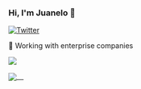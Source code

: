   
### Hi, I'm Juanelo 👋

<p>
  <a href="https://twitter.com/juanmanuelespi6">
    <img alt="Twitter" src="https://img.shields.io/twitter/follow/juanmanuelespi6">
  </a>
</p>

🔨 Working with enterprise companies

![](https://komarev.com/ghpvc/?username=Juan080796)

<a href="https://github.com/Juan080796">
  <img align="center" src="https://github-readme-stats.vercel.app/api?username=Juan080796&count_private=true" /> 
</a>
<!--
<a href="https://github.com/Juan080796">
  <img align="center" src="https://github-readme-stats.vercel.app/api/top-langs/?username=Juan080796" />
</a>
-->

<!--
**Juan080796/Juan080796** is a ✨ _special_ ✨ repository because its `README.md` (this file) appears on your GitHub profile.

Here are some ideas to get you started:

- 🔭 I’m currently working on ...
- 🌱 I’m currently learning ...
- 👯 I’m looking to collaborate on ...
- 🤔 I’m looking for help with ...
- 💬 Ask me about ...
- 📫 How to reach me: ...
- 😄 Pronouns: ...
- ⚡ Fun fact: ...
-->
